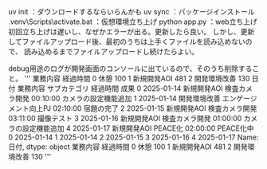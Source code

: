 uv init ：ダウンロードするならいらんかも
uv sync ：パッケージインストール
.venv\\Scripts\\activate.bat ：仮想環境立ち上げ
python app.py ：web立ち上げ
初回立ち上げは遅いし、なぜかエラーが出る。更新したら良い。
しかし、更新してファイルアップロード後、最初のうちは上手くファイルを読み込めないので、
読み込めるまでファイルアップロードし続けたらよい。

debug用途のログが開発画面のコンソールに出ているので、そのうち削除すること。
'''
      業務内容  経過時間
0       休憩   100
1  新規開発AOI   481
2   開発環境改善   130
          日付     業務内容        サブカテゴリ      経過時間          成果
0 2025-01-14  新規開発AOI       検査カメラ開発  00:10:00  カメラの設定機能追加
1 2025-01-14   開発環境改善  エンゲージメント向上PJ  02:10:00       宿題の完了
2 2025-01-15  新規開発AOI       検査カメラ開発  03:11:00       撮像テスト
3 2025-01-16  新規開発AOI       検査カメラ開発  01:00:00  カメラの設定機能追加
4 2025-01-17  新規開発AOI        PEACE化  02:00:00     PEACE化中
0    2025-01-14
1    2025-01-14
2    2025-01-15
3    2025-01-16
4    2025-01-17
Name: 日付, dtype: object
      業務内容  経過時間
0       休憩   100
1  新規開発AOI   481
2   開発環境改善   130
'''